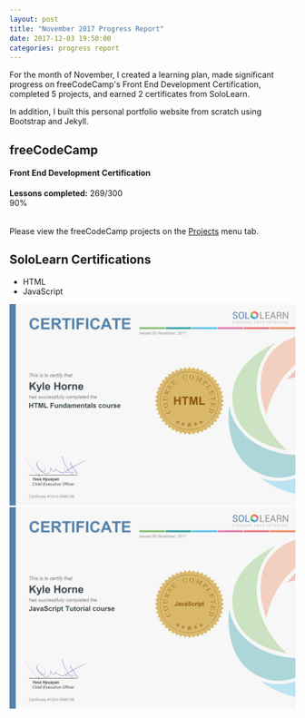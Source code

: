 ```yaml
---
layout: post
title: "November 2017 Progress Report"
date: 2017-12-03 19:50:00
categories: progress report
---
```


For the month of November, I created a learning plan, made significant progress on freeCodeCamp's Front End Development Certification, completed 5 projects, and earned 2 certificates from SoloLearn.

In addition, I built this personal portfolio website from scratch using Bootstrap and Jekyll.

<h2 style="margin-bottom: 0;">freeCodeCamp</h2>
<h4 class="text-muted">Front End Development Certification</h4>
<p style="margin-bottom: 0;"><b>Lessons completed:</b> 269/300</p>
<div class="progress" style="height: 30px; max-width: 400px; margin-bottom: 20px;">
  <div class="progress-bar progress-bar-striped bg-success" role="progressbar" style="width: 90%" aria-valuenow="90" aria-valuemin="0" aria-valuemax="100">90%</div>
</div>

<p>Please view the freeCodeCamp projects on the <a href="/projects">Projects</a> menu tab.</p>

<h2>SoloLearn Certifications</h2>

<ul>
<li>HTML</li>
<li>JavaScript</li>
</ul>
<div class="row">



<div class="col-md-6">
<img src="/images/sololearn-html.jpg" class="img-fluid img-thumbnail" alt="SoloLearn HTML certification">
</div>
<div class="col-md-6">
<img src="/images/sololearn-javascript.jpg" class="img-fluid img-thumbnail" alt="SoloLearn JavaScript certification">
</div>
</div>
